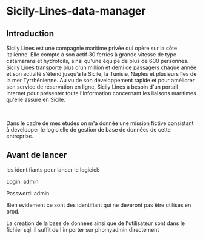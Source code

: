 # Sicily-Lines-data-manager
## Introduction
Sicily Lines est une compagnie maritime privée qui opère sur la côte italienne. Elle compte à son actif 30 ferries à grande vitesse de type catamarans et hydrofoils, ainsi qu'une équipe de plus de 600 personnes. Sicily Lines transporte plus d'un million et demi de passagers chaque année et son activité s'étend jusqu’à la Sicile, la Tunisie, Naples et plusieurs îles de la mer Tyrrhénienne. Au vu de son développement rapide et pour améliorer son service de réservation en ligne, Sicily Lines a besoin d'un portail internet pour présenter toute l'information concernant les liaisons maritimes qu'elle assure en Sicile.

<br>

Dans le cadre de mes etudes on m'a donnée une mission fictive consistant à developper le logicielle de gestion de base de données de cette entreprise.

## Avant de lancer

les identifiants pour lancer le logiciel:

Login: admin

Password: admin


Bien evidement ce sont des identifiant qui ne deveront pas être utilisés en prod.

La creation de la base de données ainsi que de l'utilisateur sont dans le fichier sql. il suffit de l'importer sur phpmyadmin directement
